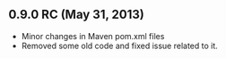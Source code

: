 ## 0.9.0 RC (May 31, 2013)
 - Minor changes in Maven pom.xml files
 - Removed some old code and fixed issue related to it.